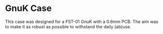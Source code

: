 # GnuK Case
This case was designed for a FST-01 GnuK with a 0.6mm PCB. The aim was to make it as robust as possible to withstand the daily (ab)use.
